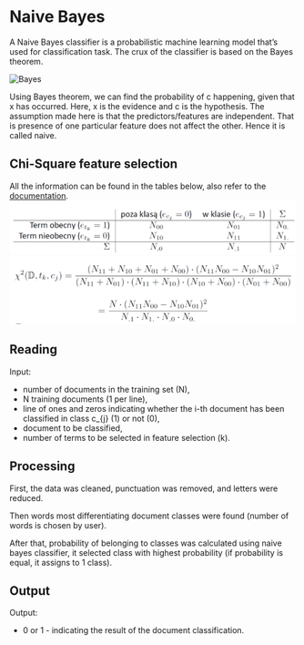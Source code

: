 # Naive Bayes
A Naive Bayes classifier is a probabilistic machine learning model that’s used for classification task. The crux of the classifier is based on the Bayes theorem.


![Bayes](https://www.analyticsvidhya.com/wp-content/uploads/2015/09/Bayes_rule-300x172-300x172.png)

Using Bayes theorem, we can find the probability of c happening, given that x has occurred. Here, x is the evidence and c is the hypothesis. The assumption made here is that the predictors/features are independent. That is presence of one particular feature does not affect the other. Hence it is called naive.
## Chi-Square  feature selection
All the information can be found in the tables below, also refer to the [documentation](https://ieeexplore.ieee.org/document/8965332).
![Chi-Square](chi_table.PNG)
![Chi-Square](chi_measure.PNG)

## Reading

Input: 
* number of documents in the training set (N),
* N training documents (1 per line),
* line of ones and zeros indicating whether the i-th document has been
classified in class c_{j} (1) or not (0),
* document to be classified,
* number of terms to be selected in feature selection (k).

## Processing
First, the data was cleaned, punctuation was removed, and letters were reduced.

Then words most differentiating document classes were found (number of words is chosen by user).

After that, probability of belonging to classes was calculated using naive bayes classifier, it selected class with highest probability (if probability is equal, it assigns to 1 class).
## Output

Output:
* 0 or 1 - indicating the result of the document classification.

















